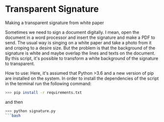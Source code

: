 # Transparent Signature
Making a transparent signature from white paper 

Sometimes we need to sign a document digitally. I mean, open the document in a word processor and insert the signature and make a PDF to send. The usual way is singing on a white paper and take a photo from it and croping to a desire size. But the problem is that the background of the signature is white and maybe overlap the lines and texts on the document. By this script, it's possible to transform a white background of the signature to transparent. 

How to use:
Here, it's assumed that Python >3.6 and a new version of pip are installed on the system. In order to install the dependencies of the script in the terminal run the following command:
```bash
>>> pip install -r requirements.txt 
```
and then
```bash
>>> python signature.py
```bash
